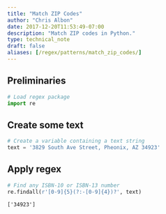 ```yaml
---
title: "Match ZIP Codes"
author: "Chris Albon"
date: 2017-12-20T11:53:49-07:00
description: "Match ZIP codes in Python."
type: technical_note
draft: false
aliases: [/regex/patterns/match_zip_codes/]
---
```

## Preliminaries


```python
# Load regex package
import re
```

## Create some text


```python
# Create a variable containing a text string
text = '3829 South Ave Street, Pheonix, AZ 34923'
```

## Apply regex


```python
# Find any ISBN-10 or ISBN-13 number
re.findall(r'[0-9]{5}(?:-[0-9]{4})?', text)
```




    ['34923']


